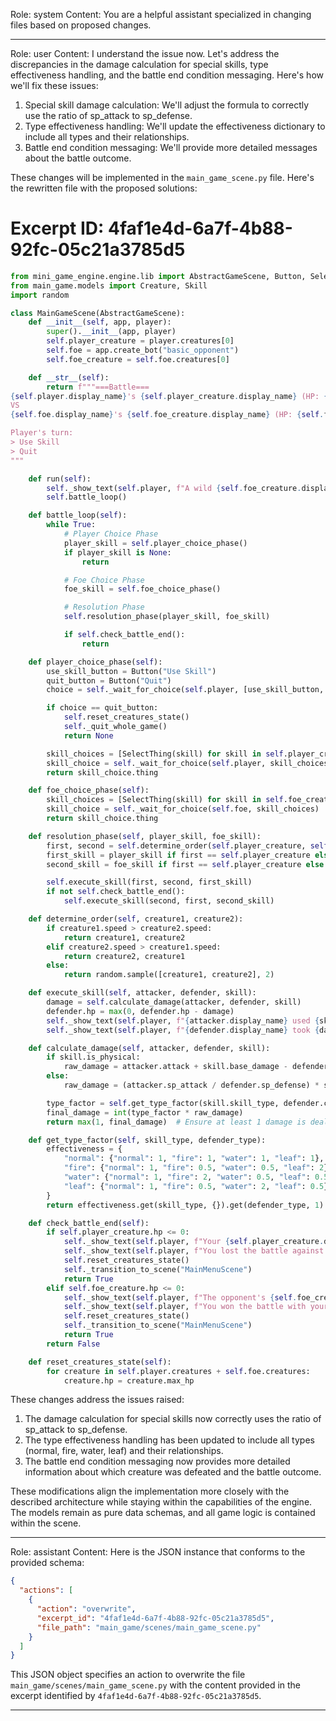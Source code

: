 Role: system
Content: You are a helpful assistant specialized in changing files based on proposed changes.
__________________
Role: user
Content: I understand the issue now. Let's address the discrepancies in the damage calculation for special skills, type effectiveness handling, and the battle end condition messaging. Here's how we'll fix these issues:

1. Special skill damage calculation: We'll adjust the formula to correctly use the ratio of sp_attack to sp_defense.
2. Type effectiveness handling: We'll update the effectiveness dictionary to include all types and their relationships.
3. Battle end condition messaging: We'll provide more detailed messages about the battle outcome.

These changes will be implemented in the `main_game_scene.py` file. Here's the rewritten file with the proposed solutions:

# Excerpt ID: 4faf1e4d-6a7f-4b88-92fc-05c21a3785d5
```python main_game/scenes/main_game_scene.py
from mini_game_engine.engine.lib import AbstractGameScene, Button, SelectThing
from main_game.models import Creature, Skill
import random

class MainGameScene(AbstractGameScene):
    def __init__(self, app, player):
        super().__init__(app, player)
        self.player_creature = player.creatures[0]
        self.foe = app.create_bot("basic_opponent")
        self.foe_creature = self.foe.creatures[0]

    def __str__(self):
        return f"""===Battle===
{self.player.display_name}'s {self.player_creature.display_name} (HP: {self.player_creature.hp}/{self.player_creature.max_hp})
VS
{self.foe.display_name}'s {self.foe_creature.display_name} (HP: {self.foe_creature.hp}/{self.foe_creature.max_hp})

Player's turn:
> Use Skill
> Quit
"""

    def run(self):
        self._show_text(self.player, f"A wild {self.foe_creature.display_name} appeared!")
        self.battle_loop()

    def battle_loop(self):
        while True:
            # Player Choice Phase
            player_skill = self.player_choice_phase()
            if player_skill is None:
                return

            # Foe Choice Phase
            foe_skill = self.foe_choice_phase()

            # Resolution Phase
            self.resolution_phase(player_skill, foe_skill)

            if self.check_battle_end():
                return

    def player_choice_phase(self):
        use_skill_button = Button("Use Skill")
        quit_button = Button("Quit")
        choice = self._wait_for_choice(self.player, [use_skill_button, quit_button])

        if choice == quit_button:
            self.reset_creatures_state()
            self._quit_whole_game()
            return None

        skill_choices = [SelectThing(skill) for skill in self.player_creature.skills]
        skill_choice = self._wait_for_choice(self.player, skill_choices)
        return skill_choice.thing

    def foe_choice_phase(self):
        skill_choices = [SelectThing(skill) for skill in self.foe_creature.skills]
        skill_choice = self._wait_for_choice(self.foe, skill_choices)
        return skill_choice.thing

    def resolution_phase(self, player_skill, foe_skill):
        first, second = self.determine_order(self.player_creature, self.foe_creature)
        first_skill = player_skill if first == self.player_creature else foe_skill
        second_skill = foe_skill if first == self.player_creature else player_skill

        self.execute_skill(first, second, first_skill)
        if not self.check_battle_end():
            self.execute_skill(second, first, second_skill)

    def determine_order(self, creature1, creature2):
        if creature1.speed > creature2.speed:
            return creature1, creature2
        elif creature2.speed > creature1.speed:
            return creature2, creature1
        else:
            return random.sample([creature1, creature2], 2)

    def execute_skill(self, attacker, defender, skill):
        damage = self.calculate_damage(attacker, defender, skill)
        defender.hp = max(0, defender.hp - damage)
        self._show_text(self.player, f"{attacker.display_name} used {skill.display_name}!")
        self._show_text(self.player, f"{defender.display_name} took {damage} damage!")

    def calculate_damage(self, attacker, defender, skill):
        if skill.is_physical:
            raw_damage = attacker.attack + skill.base_damage - defender.defense
        else:
            raw_damage = (attacker.sp_attack / defender.sp_defense) * skill.base_damage

        type_factor = self.get_type_factor(skill.skill_type, defender.creature_type)
        final_damage = int(type_factor * raw_damage)
        return max(1, final_damage)  # Ensure at least 1 damage is dealt

    def get_type_factor(self, skill_type, defender_type):
        effectiveness = {
            "normal": {"normal": 1, "fire": 1, "water": 1, "leaf": 1},
            "fire": {"normal": 1, "fire": 0.5, "water": 0.5, "leaf": 2},
            "water": {"normal": 1, "fire": 2, "water": 0.5, "leaf": 0.5},
            "leaf": {"normal": 1, "fire": 0.5, "water": 2, "leaf": 0.5}
        }
        return effectiveness.get(skill_type, {}).get(defender_type, 1)

    def check_battle_end(self):
        if self.player_creature.hp <= 0:
            self._show_text(self.player, f"Your {self.player_creature.display_name} has been defeated!")
            self._show_text(self.player, f"You lost the battle against {self.foe.display_name}'s {self.foe_creature.display_name}!")
            self.reset_creatures_state()
            self._transition_to_scene("MainMenuScene")
            return True
        elif self.foe_creature.hp <= 0:
            self._show_text(self.player, f"The opponent's {self.foe_creature.display_name} has been defeated!")
            self._show_text(self.player, f"You won the battle with your {self.player_creature.display_name}!")
            self.reset_creatures_state()
            self._transition_to_scene("MainMenuScene")
            return True
        return False

    def reset_creatures_state(self):
        for creature in self.player.creatures + self.foe.creatures:
            creature.hp = creature.max_hp
```

These changes address the issues raised:

1. The damage calculation for special skills now correctly uses the ratio of sp_attack to sp_defense.
2. The type effectiveness handling has been updated to include all types (normal, fire, water, leaf) and their relationships.
3. The battle end condition messaging now provides more detailed information about which creature was defeated and the battle outcome.

These modifications align the implementation more closely with the described architecture while staying within the capabilities of the engine. The models remain as pure data schemas, and all game logic is contained within the scene.
__________________
Role: assistant
Content: Here is the JSON instance that conforms to the provided schema:

```json
{
  "actions": [
    {
      "action": "overwrite",
      "excerpt_id": "4faf1e4d-6a7f-4b88-92fc-05c21a3785d5",
      "file_path": "main_game/scenes/main_game_scene.py"
    }
  ]
}
``` 

This JSON object specifies an action to overwrite the file `main_game/scenes/main_game_scene.py` with the content provided in the excerpt identified by `4faf1e4d-6a7f-4b88-92fc-05c21a3785d5`.
__________________
